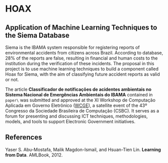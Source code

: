 # HOAX

## Application of Machine Learning Techniques to the Siema Database

   Siema is the IBAMA system responsible for registering reports of environmental accidents from citizens across Brazil. According to database, 28% of the reports are false, resulting in financial and human costs to the institution during the verification of these incidents. The proposal in this project is to use machine learning techniques to build a component called Hoax for Siema, with the aim of classifying future accident reports as valid or not.

   The article **Classificador de notificações de acidentes ambientais no Sistema Nacional de Emergências Ambientais do IBAMA** contained in `paper\` was submitted and approved at the XI Workshop de Computação Aplicada em Governo Eletrônico ([WCGE](https://csbc.sbc.org.br/2023/wcge/)), a satellite event of the 43º Congresso da Sociedade Brasileira de Computação (CSBC). It serves as a forum for presenting and discussing ICT techniques, methodologies, models, and tools to support Electronic Government initiatives.

## References

Yaser S. Abu-Mostafa, Malik Magdon-Ismail, and Hsuan-Tien Lin. **Learning from Data**. AMLBook, 2012.

